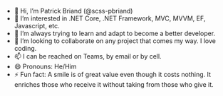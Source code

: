 - 👋 Hi, I’m Patrick Briand (@scss-pbriand)
- 👀 I’m interested in .NET Core, .NET Framework, MVC, MVVM, EF, Javascript, etc.
- 🌱 I’m always trying to learn and adapt to become a better developer.
- 💞️ I’m looking to collaborate on any project that comes my way.  I love coding.
- 📫 I can be reached on Teams, by email or by cell.
- 😄 Pronouns: He/Him
- ⚡ Fun fact: A smile is of great value even though it costs nothing.  It enriches those who receive it without taking from those who give it.

<!---
scss-pbriand/scss-pbriand is a ✨ special ✨ repository because its `README.md` (this file) appears on your GitHub profile.
You can click the Preview link to take a look at your changes.
--->
